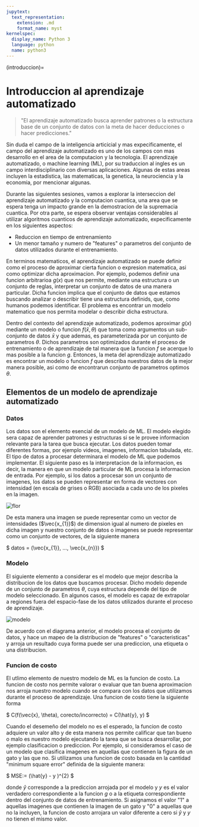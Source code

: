 ```yaml
---
jupytext:
  text_representation:
    extension: .md
    format_name: myst
kernelspec:
  display_name: Python 3
  language: python
  name: python3
---
```


(introduccion)=

# Introduccion al aprendizaje automatizado

> "El aprendizaje automatizado busca aprender patrones o la estructura base de un conjunto de datos con la meta de hacer deducciones o hacer predicciones."

Sin duda el campo de la inteligencia articicial y mas expecificamente, el campo del aprendizaje automatizado es uno de los campos con mas desarrollo en el area de la computacion y la tecnologia. El aprendizaje automatizado, o machine learning (ML), por su traduccion al ingles es un campo interdisciplinario con diversas aplicaciones. Algunas de estas areas incluyen la estadistica, las matematicas, la genetica, la neurociencia y la economia, por mencionar algunas. <br>

Durante las siguientes sesiones, vamos a explorar la interseccion del aprendizaje automatizado y la computacion cuantica, una area que se espera tenga un impacto grande en la demostracion de la supremacia cuantica. Por otra parte, se espera observar ventajas considerables al utilizar algoritmos cuanticos de aprendizaje automatizado, expecificamente en los siguientes aspectos: 

- Reduccion en tiempo de entrenamiento
- Un menor tamaño y numero de "features" o parametros del conjunto de datos utilizados durante el entrenamiento.

En terminos matematicos, el aprendizaje automatizado se puede definir como el proceso de aproximar cierta funcion o expresion matematica, asi como optimizar dicha aproximacion. Por ejemplo, podemos definir una funcion arbitrarioa $g(x)$ que nos permite, mediante una estructura o un conjunto de reglas, interpretar un conjunto de datos de una manera particular. Dicha funcion implica que el conjunto de datos que estamos buscando analizar o describir tiene una estructura definids, que, como humanos podemos identificar. El problema es encontrar un modelo matematico que nos permita modelar o describir dicha estructura. <br>

Dentro del contexto del aprendizaje automatizado, podemos aproximar $g(x)$ mediante un modelo o funcion $f(\bar{x},\theta)$ que toma como argumentos un sub-conjunto de datos $\bar{x}$ y que ademas, es parameterizada por un conjunto de parametros $\theta$. Dichos parametros son optimizados durante el proceso de entrenamiento o de aprendizaje de tal manera que la funcion $f$ se acerque lo mas posible a la funcion $g$. Entonces, la meta del aprendizaje automatizado es encontrar un modelo o funcion $f$ que describa nuestros datos de la mejor manera posible, asi como de encontrarun conjunto de parametros optimos $\theta$.

## Elementos de un modelo de aprendizaje automatizado

### Datos

Los datos son el elemento esencial de un modelo de ML. El modelo elegido sera capaz de aprender patrones y estructuras si se le provee informacion relevante para la tarea que busca ejecutar. Los datos pueden tomar diferentes formas, por ejemplo videos, imagenes, informacion tabulada, etc. El tipo de datos a procesar determinara el modelo de ML que podemos implementar. El siguiente paso es la interpretacion de la informacion, es decir, la manera en que un modelo particular de ML procesa la informacion de entrada. Por ejemplo, si los datos a procesar son un conjunto de imagenes, los datos se pueden representar en forma de vectores con intensidad (en escala de grises o RGB) asociada a cada uno de los pixeles en la imagen.

![flor](../imagenpixel.jpg)

De esta manera una imagen se puede representar como un vector de intensidades ($\vec{x_{1}}$) de dimension igual al numero de pixeles en dicha imagen y nuestro conjunto de datos o imagenes se puede representar como un conjunto de vectores, de la siguiente manera

$
datos = (\vec{x_{1}}, ..., \vec{x_{n}})
$

### Modelo

El siguiente elemento a considerar es el modelo que mejor describa la distribucion de los datos que buscamos procesar. Dicho modelo depende de un conjunto de parametros $\theta$, cuya estructura depende del tipo de modelo seleccionado. En algunos casos, el modelo es capaz de extrapolar a regiones fuera del espacio-fase de los datos utilizados durante el proceso de aprendizaje.

![modelo](../modelo.jpg)

De acuerdo con el diagrama anterior, el modelo procesa el conjunto de datos, y hace un mapeo de la distribucion de "features" o "caracteristicas" y arroja un resultado cuya forma puede ser una prediccion, una etiqueta o una distribucion.

### Funcion de costo

El utlimo elemento de nuestro modelo de ML es la funcion de costo. La funcion de costo nos permite valorar o evaluar que tan buena aproximacion nos arroja nuestro modelo cuando se compara con los datos que utilizamos durante el proceso de aprendizaje. Una funcion de costo tiene la siguiente forma

$
C(f(\vec{x}, \theta), corecto/incorrecto) = C(\hat{y}, y)
$

Cuando el desemeño del modelo no es el esperado, la funcion de costo adquiere un valor alto y de esta manera nos permite calificar que tan bueno o malo es nuestro modelo ejecutando la tarea que se busca desarrollar, por ejemplo clasificacion o prediccion. Por ejemplo, si consideramos el caso de un modelo que clasifica imagenes en aquellas que contienen la figura de un gato y las que no. Si utilizamos una funcion de costo basada en la cantidad "minimum square error" definida de la siguiente manera:

$
MSE:= (\hat{y} - y )^{2}
$

donde $\hat{y}$ corresponde a la prediccion arrojada por el modelo y $y$ es el valor verdadero correspondiente a la funcion $g$ o a la etiqueta correspondiente dentro del conjunto de datos de entrenamiento. Si asignamos el valor "1" a aquellas imagenes que contienen la imagen de un gato y "0" a aquellas que no la incluyen, la funcion de costo arrojara un valor diferente a cero si $\hat{y}$ y $y$ no tienen el mismo valor.


